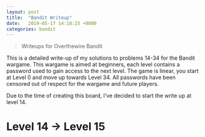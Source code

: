 ```yaml
---
layout: post
title:  "Bandit Writeup"
date:   2019-05-17 14:18:25 +0800
categories: bandit
---
```

> Writeups for Overthewire Bandit

This is a detailed write-up of my solutions to problems 14-34 for the Bandit wargame. This wargame is aimed at beginners, each level contains a password used to gain access to the next level. The game is linear, you start at Level 0 and move up towards Level 34. All passwords have been censored out of respect for the wargame and future players.

Due to the time of creating this board, I've decided to start the write up at level 14.

# Level 14 → Level 15